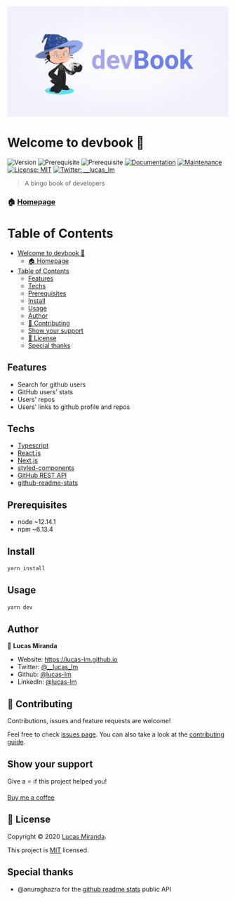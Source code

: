 ![banner](/public/static/banner.png)

# Welcome to devbook 👋

![Version](https://img.shields.io/badge/version-1.0.0-blue.svg?cacheSeconds=2592000)
![Prerequisite](https://img.shields.io/badge/node-~12.14.1-blue.svg)
![Prerequisite](https://img.shields.io/badge/npm-~6.13.4-blue.svg)
[![Documentation](https://img.shields.io/badge/documentation-yes-brightgreen.svg)](https://github.com/lucas-lm/devbook#readme)
[![Maintenance](https://img.shields.io/badge/Maintained%3F-yes-green.svg)](https://github.com/lucas-lm/devbook/graphs/commit-activity)
[![License: MIT](https://img.shields.io/github/license/lucas-lm/devbook)](https://github.com/lucas-lm/devbook/blob/master/LICENSE)
[![Twitter: __lucas_lm](https://img.shields.io/twitter/follow/__lucas_lm.svg?style=social)](https://twitter.com/__lucas_lm)

> A bingo book of developers

### 🏠 [Homepage](https://devsbook.now.sh)

# Table of Contents

- [Welcome to devbook 👋](#welcome-to-devbook-)
    - [🏠 Homepage](#-homepage)
- [Table of Contents](#table-of-contents)
  - [Features](#features)
  - [Techs](#techs)
  - [Prerequisites](#prerequisites)
  - [Install](#install)
  - [Usage](#usage)
  - [Author](#author)
  - [🤝 Contributing](#-contributing)
  - [Show your support](#show-your-support)
  - [📝 License](#-license)
  - [Special thanks](#special-thanks)

## Features

- Search for github users
- GitHub users' stats
- Users' repos
- Users' links to github profile and repos

## Techs

- [Typescript](https://www.typescriptlang.org/)
- [React.js](https://reactjs.org/)
- [Next.js](https://nextjs.org/)
- [styled-components](https://styled-components.com/)
- [GitHub REST API](https://docs.github.com/en/rest)
- [github-readme-stats](https://github.com/anuraghazra/github-readme-stats)

## Prerequisites

- node ~12.14.1
- npm ~6.13.4

## Install

```sh
yarn install
```

## Usage

```sh
yarn dev
```

## Author

👤 **Lucas Miranda**

- Website: https://lucas-lm.github.io
- Twitter: [@\_\_lucas_lm](https://twitter.com/__lucas_lm)
- Github: [@lucas-lm](https://github.com/lucas-lm)
- LinkedIn: [@lucas-lm](https://linkedin.com/in/lucas-lm)

## 🤝 Contributing

Contributions, issues and feature requests are welcome!

Feel free to check [issues page](https://github.com/lucas-lm/devbook/issues). You can also take a look at the [contributing guide](https://github.com/lucas-lm/devbook/blob/master/CONTRIBUTING.md).

## Show your support

Give a ⭐️ if this project helped you!

[Buy me a coffee](https://www.buymeacoffee.com/nVG4BNJ)

## 📝 License

Copyright © 2020 [Lucas Miranda](https://github.com/lucas-lm).

This project is [MIT](https://github.com/lucas-lm/devbook/blob/master/LICENSE) licensed.

## Special thanks

- @anuraghazra for the [github readme stats](https://github.com/anuraghazra/github-readme-stats) public API
